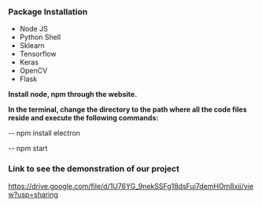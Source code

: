 
### Package Installation
- Node JS
- Python Shell
- Sklearn
- Tensorflow
- Keras
- OpenCV
- Flask

**Install node, npm through the website.**

**In the terminal, change the directory to the path where all the code files reside and execute the following commands:**

-- npm install electron

-- npm start

### Link to see the demonstration of our project
https://drive.google.com/file/d/1U76YG_9nekSSFg18dsFui7demHOm8xjj/view?usp=sharing
